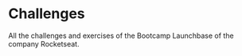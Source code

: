 # Challenges
All the challenges and exercises of the Bootcamp Launchbase of the company Rocketseat.

